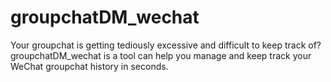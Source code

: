 # groupchatDM_wechat
Your groupchat is getting tediously excessive and difficult to keep track of? groupchatDM_wechat is a tool can help you manage and keep track your WeChat groupchat history in seconds.
